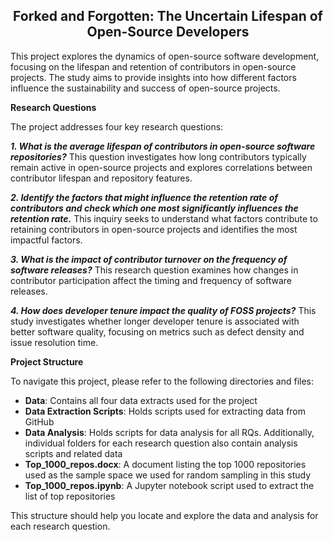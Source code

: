 <H2 style="text-align:center;align-items:center;">Forked and Forgotten: The Uncertain Lifespan of Open-Source Developers</H2>

This project explores the dynamics of open-source software development, focusing on the lifespan and retention of contributors in open-source projects. The study aims to provide insights into how different factors influence the sustainability and success of open-source projects.

**Research Questions**

The project addresses four key research questions:

_**1. What is the average lifespan of contributors in open-source software repositories?**_
   This question investigates how long contributors typically remain active in open-source projects and explores correlations between contributor lifespan and repository features.

_**2. Identify the factors that might influence the retention rate of contributors and check which one most significantly influences the retention rate.**_
   This inquiry seeks to understand what factors contribute to retaining contributors in open-source projects and identifies the most impactful factors.

_**3. What is the impact of contributor turnover on the frequency of software releases?**_
   This research question examines how changes in contributor participation affect the timing and frequency of software releases.

_**4. How does developer tenure impact the quality of FOSS projects?**_
   This study investigates whether longer developer tenure is associated with better software quality, focusing on metrics such as defect density and issue resolution time.

**Project Structure**

To navigate this project, please refer to the following directories and files:
<ul>
<li><b>Data</b>: Contains all four data extracts used for the project</li>

<li><b>Data Extraction Scripts</b>: Holds scripts used for extracting data from GitHub</li>

<li><b>Data Analysis</b>: Holds scripts for data analysis for all RQs.
Additionally, individual folders for each research question also contain analysis scripts and related data</li>

<li><b>Top_1000_repos.docx</b>: A document listing the top 1000 repositories used as the sample space we used for random sampling in this study</li>

<li><b>Top_1000_repos.ipynb</b>: A Jupyter notebook script used to extract the list of top repositories</li>

</ul>

This structure should help you locate and explore the data and analysis for each research question.
